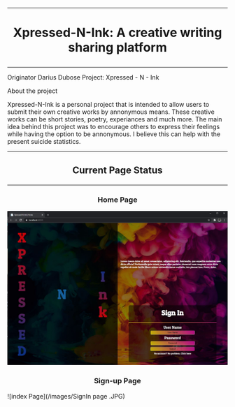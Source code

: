 ***
# <p align="center"> Xpressed-N-Ink: A creative writing sharing platform </p>
***

Originator Darius Dubose 
Project: Xpressed - N - Ink

About the project

Xpressed-N-Ink is a personal project that is intended to allow users to submit their own creative works by annonymous means. These creative works can be short stories, poetry, experiances and much more. The main idea behind this project was to encourage others to express their feelings while having the option to be annonymous. I believe this can help with the present suicide statistics. 
***
## <p align="center" > Current Page Status </p>
***
### <p align="center"> Home Page </P>
![index Page](/images/Indexpage.JPG)

### <p align="center"> Sign-up Page </P>
![index Page](/images/SignIn page .JPG)
